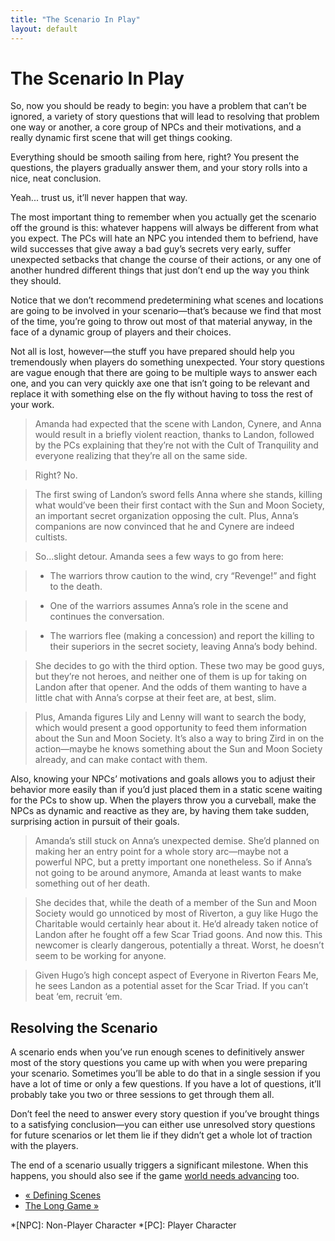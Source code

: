 ```yaml
---
title: "The Scenario In Play"
layout: default
---
```


#  The Scenario In Play

So, now you should be ready to begin: you have a problem that can’t be
ignored, a variety of story questions that will lead to resolving that problem
one way or another, a core group of NPCs and their motivations, and a really
dynamic first scene that will get things cooking.

Everything should be smooth sailing from here, right? You present the
questions, the players gradually answer them, and your story rolls into a
nice, neat conclusion.

Yeah... trust us, it’ll never happen that way.

The most important thing to remember when you actually get the scenario off
the ground is this: whatever happens will always be different from what you
expect. The PCs will hate an NPC you intended them to befriend, have wild
successes that give away a bad guy’s secrets very early, suffer unexpected
setbacks that change the course of their actions, or any one of another
hundred different things that just don’t end up the way you think they should.

Notice that we don’t recommend predetermining what scenes and locations are
going to be involved in your scenario—that’s because we find that most of the
time, you’re going to throw out most of that material anyway, in the face of a
dynamic group of players and their choices.

Not all is lost, however—the stuff you have prepared should help you
tremendously when players do something unexpected. Your story questions are
vague enough that there are going to be multiple ways to answer each one, and
you can very quickly axe one that isn’t going to be relevant and replace it
with something else on the fly without having to toss the rest of your work.

> Amanda had expected that the scene with Landon, Cynere, and Anna would
result in a briefly violent reaction, thanks to Landon, followed by the PCs
explaining that they’re not with the Cult of Tranquility and everyone
realizing that they’re all on the same side.

>

> Right? No.

>

> The first swing of Landon’s sword fells Anna where she stands, killing what
would’ve been their first contact with the Sun and Moon Society, an important
secret organization opposing the cult. Plus, Anna’s companions are now
convinced that he and Cynere are indeed cultists.

>

> So...slight detour. Amanda sees a few ways to go from here:

>

>   * The warriors throw caution to the wind, cry “Revenge!” and fight to the
death.

>   * One of the warriors assumes Anna’s role in the scene and continues the
conversation.

>   * The warriors flee (making a concession) and report the killing to their
superiors in the secret society, leaving Anna’s body behind.

>

>

> She decides to go with the third option. These two may be good guys, but
they’re not heroes, and neither one of them is up for taking on Landon after
that opener. And the odds of them wanting to have a little chat with Anna’s
corpse at their feet are, at best, slim.

>

> Plus, Amanda figures Lily and Lenny will want to search the body, which
would present a good opportunity to feed them information about the Sun and
Moon Society. It’s also a way to bring Zird in on the action—maybe he knows
something about the Sun and Moon Society already, and can make contact with
them.

Also, knowing your NPCs’ motivations and goals allows you to adjust their
behavior more easily than if you’d just placed them in a static scene waiting
for the PCs to show up. When the players throw you a curveball, make the NPCs
as dynamic and reactive as they are, by having them take sudden, surprising
action in pursuit of their goals.

> Amanda’s still stuck on Anna’s unexpected demise. She’d planned on making
her an entry point for a whole story arc—maybe not a powerful NPC, but a
pretty important one nonetheless. So if Anna’s not going to be around anymore,
Amanda at least wants to make something out of her death.

>

> She decides that, while the death of a member of the Sun and Moon Society
would go unnoticed by most of Riverton, a guy like Hugo the Charitable would
certainly hear about it. He’d already taken notice of Landon after he fought
off a few Scar Triad goons. And now this. This newcomer is clearly dangerous,
potentially a threat. Worst, he doesn’t seem to be working for anyone.

>

> Given Hugo’s high concept aspect of Everyone in Riverton Fears Me, he sees
Landon as a potential asset for the Scar Triad. If you can’t beat ‘em, recruit
‘em.

## Resolving the Scenario

A scenario ends when you’ve run enough scenes to definitively answer most of
the story questions you came up with when you were preparing your scenario.
Sometimes you’ll be able to do that in a single session if you have a lot of
time or only a few questions. If you have a lot of questions, it’ll probably
take you two or three sessions to get through them all.

Don’t feel the need to answer every story question if you’ve brought things to
a satisfying conclusion—you can either use unresolved story questions for
future scenarios or let them lie if they didn’t get a whole lot of traction
with the players.

The end of a scenario usually triggers a significant milestone. When this
happens, you should also see if the game [world needs advancing](../../fate-core/world-advancement "World Advancement" ) too.

  * [« Defining Scenes](/fate-srd/fate-core/defining-scenes)
  * [The Long Game »](/fate-srd/fate-core/long-game)

  *[NPC]: Non-Player Character
  *[PC]: Player Character

